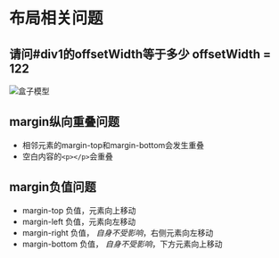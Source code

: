 # 布局相关问题

## 请问#div1的offsetWidth等于多少 offsetWidth = 122
![盒子模型](https://cdn.jsdelivr.net/gh/mipaifu328/image@master/study/盒子模型.png)

## margin纵向重叠问题
- 相邻元素的margin-top和margin-bottom会发生重叠
- 空白内容的`<p></p>`会重叠

## margin负值问题
- margin-top 负值，元素向上移动
- margin-left 负值，元素向左移动
- margin-right 负值， *自身不受影响*，右侧元素向左移动
- margin-bottom 负值， *自身不受影响*，下方元素向上移动

